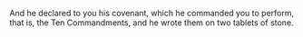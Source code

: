 And he declared to you his covenant, which he commanded you to perform, that is, the Ten Commandments, and he wrote them on two tablets of stone.
